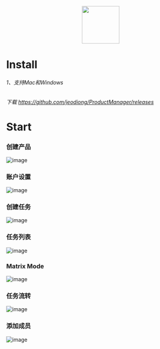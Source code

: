 
<p align="center">
  <a href="https://github.com/jeodiong/ProductManager/releases" target="_blank">
    <img width="100"src="https://user-images.githubusercontent.com/8166360/29548133-fe432b60-8730-11e7-8810-24cc1fa509f5.png">
  </a>
</p>


<p align="center">
</p>

# Install
###### 1、支持Mac和Windows
###### 下载 https://github.com/jeodiong/ProductManager/releases
# Start
### 创建产品
![image](https://user-images.githubusercontent.com/8166360/29516118-ba3207f0-86a1-11e7-9032-7b25eb352162.png)
### 账户设置
![image](https://user-images.githubusercontent.com/8166360/29516169-f0a1ecba-86a1-11e7-97f5-7aef78e3790e.png)
### 创建任务
![image](https://user-images.githubusercontent.com/8166360/29516459-fbf4b236-86a2-11e7-9dbf-2737058f8e22.png)
### 任务列表
![image](https://user-images.githubusercontent.com/8166360/29516309-83c178e4-86a2-11e7-802b-f99127c709e9.png)
### Matrix Mode
![image](https://user-images.githubusercontent.com/8166360/29517234-bb788580-86a6-11e7-9986-9036b1f3fac4.png)
### 任务流转
![image](https://user-images.githubusercontent.com/8166360/29516950-5499828e-86a5-11e7-9917-51d0f5b02efc.png)
### 添加成员
![image](https://user-images.githubusercontent.com/8166360/29516350-a12c9850-86a2-11e7-91b1-d5d462cb462d.png)
